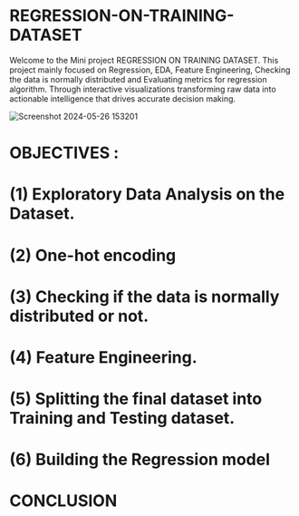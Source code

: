 # REGRESSION-ON-TRAINING-DATASET
Welcome to the Mini project REGRESSION ON TRAINING DATASET. This project mainly focused on Regression, EDA, Feature Engineering, Checking the data is normally distributed and Evaluating metrics for regression algorithm. Through interactive visualizations transforming raw data into actionable intelligence that drives accurate decision making.

![Screenshot 2024-05-26 153201](https://github.com/GayaGopan/REGRESSION-ON-TRAINING-DATASET/assets/164141178/1b405ae5-f652-4d5d-932b-0f2e38a99138)

# OBJECTIVES : 
# (1) Exploratory Data Analysis on the Dataset.
# (2) One-hot encoding
# (3) Checking if the data is normally distributed or not.
# (4) Feature Engineering.
# (5) Splitting the final dataset into Training and Testing dataset.
# (6) Building the Regression model

# CONCLUSION


